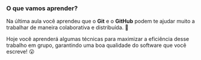 ### O que vamos aprender?
Na última aula você aprendeu que o **Git** e o **GitHub** podem te ajudar muito a trabalhar de maneira colaborativa e distribuída. 🧩

Hoje você aprenderá algumas técnicas para maximizar a eficiência desse trabalho em grupo, garantindo uma boa qualidade do software que você escreve! 😮
